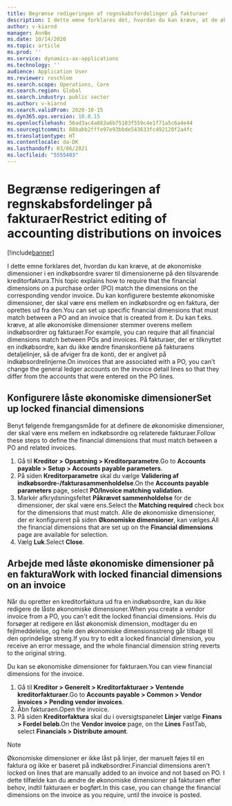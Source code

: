 ```yaml
---
title: Begrænse redigeringen af regnskabsfordelinger på fakturaer
description: I dette emne forklares det, hvordan du kan kræve, at de økonomiske dimensioner i en indkøbsordre svarer til dimensionerne på den tilsvarende kreditorfaktura.
author: v-kiarnd
manager: AnnBe
ms.date: 10/14/2020
ms.topic: article
ms.prod: ''
ms.service: dynamics-ax-applications
ms.technology: ''
audience: Application User
ms.reviewer: roschlom
ms.search.scope: Operations, Core
ms.search.region: Global
ms.search.industry: public sector
ms.author: v-kiarnd
ms.search.validFrom: 2020-10-15
ms.dyn365.ops.version: 10.0.15
ms.openlocfilehash: 56ad3ac4a883a6b75183f559c4e1f71a5c6a4e44
ms.sourcegitcommit: 88babb2fffe97e93bbde543633fc492120f2a4fc
ms.translationtype: HT
ms.contentlocale: da-DK
ms.lasthandoff: 03/06/2021
ms.locfileid: "5555403"
---
```

# <a name="restrict-editing-of-accounting-distributions-on-invoices"></a><span data-ttu-id="ca660-103">Begrænse redigeringen af regnskabsfordelinger på fakturaer</span><span class="sxs-lookup"><span data-stu-id="ca660-103">Restrict editing of accounting distributions on invoices</span></span>

[!include[banner](../includes/banner.md)]

<span data-ttu-id="ca660-104">I dette emne forklares det, hvordan du kan kræve, at de økonomiske dimensioner i en indkøbsordre svarer til dimensionerne på den tilsvarende kreditorfaktura.</span><span class="sxs-lookup"><span data-stu-id="ca660-104">This topic explains how to require that the financial dimensions on a purchase order (PO) match the dimensions on the corresponding vendor invoice.</span></span> <span data-ttu-id="ca660-105">Du kan konfigurere bestemte økonomiske dimensioner, der skal være ens mellem en indkøbsordre og en faktura, der oprettes ud fra den.</span><span class="sxs-lookup"><span data-stu-id="ca660-105">You can set up specific financial dimensions that must match between a PO and an invoice that is created from it.</span></span> <span data-ttu-id="ca660-106">Du kan f.eks. kræve, at alle økonomiske dimensioner stemmer overens mellem indkøbsordrer og fakturaer.</span><span class="sxs-lookup"><span data-stu-id="ca660-106">For example, you can require that all financial dimensions match between POs and invoices.</span></span> <span data-ttu-id="ca660-107">På fakturaer, der er tilknyttet en indkøbsordre, kan du ikke ændre finanskontiene på fakturaens detaljelinjer, så de afviger fra de konti, der er angivet på indkøbsordrelinjerne.</span><span class="sxs-lookup"><span data-stu-id="ca660-107">On invoices that are associated with a PO, you can't change the general ledger accounts on the invoice detail lines so that they differ from the accounts that were entered on the PO lines.</span></span>

## <a name="set-up-locked-financial-dimensions"></a><span data-ttu-id="ca660-108">Konfigurere låste økonomiske dimensioner</span><span class="sxs-lookup"><span data-stu-id="ca660-108">Set up locked financial dimensions</span></span>

<span data-ttu-id="ca660-109">Benyt følgende fremgangsmåde for at definere de økonomiske dimensioner, der skal være ens mellem en indkøbsordre og relaterede fakturaer.</span><span class="sxs-lookup"><span data-stu-id="ca660-109">Follow these steps to define the financial dimensions that must match between a PO and related invoices.</span></span>

1. <span data-ttu-id="ca660-110">Gå til **Kreditor \> Opsætning \> Kreditorparametre**.</span><span class="sxs-lookup"><span data-stu-id="ca660-110">Go to **Accounts payable \> Setup \> Accounts payable parameters**.</span></span>
2. <span data-ttu-id="ca660-111">På siden **Kreditorparametre** skal du vælge **Validering af indkøbsordre-/fakturasammenholdelse**.</span><span class="sxs-lookup"><span data-stu-id="ca660-111">On the **Accounts payable parameters** page, select **PO/Invoice matching validation**.</span></span>
3. <span data-ttu-id="ca660-112">Markér afkrydsningsfeltet **Påkrævet sammenholdelse** for de dimensioner, der skal være ens.</span><span class="sxs-lookup"><span data-stu-id="ca660-112">Select the **Matching required** check box for the dimensions that must match.</span></span> <span data-ttu-id="ca660-113">Alle de økonomiske dimensioner, der er konfigureret på siden **Økonomiske dimensioner**, kan vælges.</span><span class="sxs-lookup"><span data-stu-id="ca660-113">All the financial dimensions that are set up on the **Financial dimensions** page are available for selection.</span></span>
4. <span data-ttu-id="ca660-114">Vælg **Luk**.</span><span class="sxs-lookup"><span data-stu-id="ca660-114">Select **Close**.</span></span>

## <a name="work-with-locked-financial-dimensions-on-an-invoice"></a><span data-ttu-id="ca660-115">Arbejde med låste økonomiske dimensioner på en faktura</span><span class="sxs-lookup"><span data-stu-id="ca660-115">Work with locked financial dimensions on an invoice</span></span>

<span data-ttu-id="ca660-116">Når du opretter en kreditorfaktura ud fra en indkøbsordre, kan du ikke redigere de låste økonomiske dimensioner.</span><span class="sxs-lookup"><span data-stu-id="ca660-116">When you create a vendor invoice from a PO, you can't edit the locked financial dimensions.</span></span> <span data-ttu-id="ca660-117">Hvis du forsøger at redigere en låst økonomisk dimension, modtager du en fejlmeddelelse, og hele den økonomiske dimensionsstreng går tilbage til den oprindelige streng.</span><span class="sxs-lookup"><span data-stu-id="ca660-117">If you try to edit a locked financial dimension, you receive an error message, and the whole financial dimension string reverts to the original string.</span></span>

<span data-ttu-id="ca660-118">Du kan se økonomiske dimensioner for fakturaen.</span><span class="sxs-lookup"><span data-stu-id="ca660-118">You can view financial dimensions for the invoice.</span></span>

1. <span data-ttu-id="ca660-119">Gå til **Kreditor \> Generelt \> Kreditorfakturaer \> Ventende kreditorfakturaer**.</span><span class="sxs-lookup"><span data-stu-id="ca660-119">Go to **Accounts payable \> Common \> Vendor invoices \> Pending vendor invoices**.</span></span>
2. <span data-ttu-id="ca660-120">Åbn fakturaen.</span><span class="sxs-lookup"><span data-stu-id="ca660-120">Open the invoice.</span></span>
3. <span data-ttu-id="ca660-121">På siden **Kreditorfaktura** skal du i oversigtspanelet **Linjer** vælge **Finans \> Fordel beløb**.</span><span class="sxs-lookup"><span data-stu-id="ca660-121">On the **Vendor invoice** page, on the **Lines** FastTab, select **Financials \> Distribute amount**.</span></span>

> [!NOTE]
> <span data-ttu-id="ca660-122">Økonomiske dimensioner er ikke låst på linjer, der manuelt føjes til en faktura og ikke er baseret på indkøbsordrer.</span><span class="sxs-lookup"><span data-stu-id="ca660-122">Financial dimensions aren't locked on lines that are manually added to an invoice and not based on PO.</span></span> <span data-ttu-id="ca660-123">I dette tilfælde kan du ændre de økonomiske dimensioner på fakturaen efter behov, indtil fakturaen er bogført.</span><span class="sxs-lookup"><span data-stu-id="ca660-123">In this case, you can change the financial dimensions on the invoice as you require, until the invoice is posted.</span></span>
